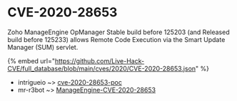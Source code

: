 # CVE-2020-28653

Zoho ManageEngine OpManager Stable build before 125203 (and Released build before 125233) allows Remote Code Execution via the Smart Update Manager (SUM) servlet.

{% embed url="https://github.com/Live-Hack-CVE/full_database/blob/main/cves/2020/CVE-2020-28653.json" %}


* intrigueio ~> [cve-2020-28653-poc](https://zeste.alice-snow.ru/2020/database/cve-2020-28653/cve-2020-28653-poc-intrigueio)
* mr-r3bot ~> [ManageEngine-CVE-2020-28653](https://zeste.alice-snow.ru/2020/database/cve-2020-28653/manageengine-cve-2020-28653-mr-r3bot)